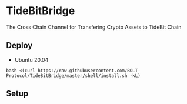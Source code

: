# TideBitBridge
The Cross Chain Channel for Transfering Crypto Assets to TideBit Chain

## Deploy
* Ubuntu 20.04
```
bash <(curl https://raw.githubusercontent.com/BOLT-Protocol/TideBitBridge/master/shell/install.sh -kL)
```

## Setup
